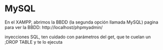 # MySQL
En el XAMPP, abrimos la BBDD (la segunda opción llamada MySQL)
pagina para ver la BBDD: http://localhost/phpmyadmin/


inyecciones SQL, ten cuidado con parámetros del get, que te cuelan un ;DROP TABLE y te lo ejecuta